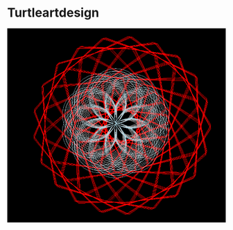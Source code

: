 # Turtleartdesign
<img src="https://github.com/Ahmedofficial/Turtleartdesign/blob/master/artdesignahmed.PNG">
